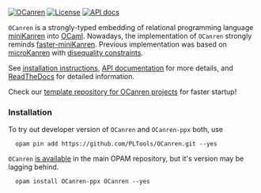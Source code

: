 [![OCanren][1]][2]
[![License](https://img.shields.io/badge/license-LGPL-blue)](https://github.com/JetBrains-Research/spla/blob/master/LICENSE.md)
[![API docs](https://img.shields.io/badge/API-documentation-yellowgreen)](https://PLTools.github.io/OCanren/api/)


[1]:  https://github.com/PLTools/OCanren/actions/workflows/master.yml/badge.svg
[2]:  https://github.com/PLTools/OCanren/actions

`OCanren` is a strongly-typed embedding of relational programming language [miniKanren](http://minikanren.org)
into [OCaml](http://ocaml.org). Nowadays, the implementation of `OCanren` strongly reminds [faster-miniKanren](https://github.com/michaelballantyne/faster-miniKanren).
Previous implementation was based on [microKanren](http://webyrd.net/scheme-2013/papers/HemannMuKanren2013.pdf)
with [disequality constraints](http://scheme2011.ucombinator.org/papers/Alvis2011.pdf).

See [installation instructions](#installation-via-opam), [API documentation](https://PLTools.github.io/OCanren/api/) for more details, and [ReadTheDocs](https://ocanren.rtfd.io/) for detailed information.

Check our [template repository for OCanren projects](https://github.com/Kakadu/OCanren-basic-template) for faster startup!

### Installation

To try out developer version of `OCanren` and `OCanren-ppx` both, use

      opam pin add https://github.com/PLTools/OCanren.git --yes

`OCanren` [is available](https://ocaml.org/packages/search?q=OCanren) in the main OPAM repository, but it's version may be lagging behind.

      opam install OCanren-ppx OCanren --yes
